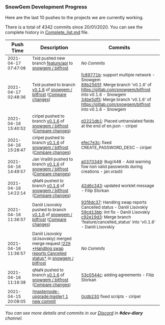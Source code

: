 
### SnowGem Development Progress

Here are the last 10 pushes to the projects we are currently working.

There is a total of 4342 commits since 20/01/2020. You can see the complete history in
 [Complete_list.md](Complete_list.md) file.

| Push Time | Description | Commits |
| --- | --- | --- |
| <sub>2021-04-17 07:47:08</sub> | <sub>Txid pushed new branch [feature/api](https://gitlab.com/snowgem/bitfrost/commits/feature/api) to [snowgem / bitfrost](https://gitlab.com/snowgem/bitfrost)</sub> | <sub>_No Commits_</sub> |
| <sub>2021-04-17 02:48:36</sub> | <sub>Txid pushed to branch [v0\.1\.6](https://gitlab.com/snowgem/bitfrost/commits/v0.1.6) of [snowgem / bitfrost](https://gitlab.com/snowgem/bitfrost) ([Compare changes](https://gitlab.com/snowgem/bitfrost/compare/d2221db1f6723ba50d56e08df95af3911468d217...34be5df5f092dfeb53e3668a679400d3abbabacf))</sub> | <sub>[fc89771b](https://gitlab.com/snowgem/bitfrost/-/commit/fc89771bc68bc4d847ae18fa9fb7eb0d568250da): support multiple network - Snowgem<br>[89b2565f](https://gitlab.com/snowgem/bitfrost/-/commit/89b2565f7b2022dbfeb8899e24f4fef139882fc4): Merge branch 'v0.1.6' of https://gitlab.com/snowgem/bitfrost into v0.1.6 - Snowgem<br>[34be5df5](https://gitlab.com/snowgem/bitfrost/-/commit/34be5df5f092dfeb53e3668a679400d3abbabacf): Merge branch 'v0.1.6' of https://gitlab.com/snowgem/bitfrost into v0.1.6 - Snowgem</sub> |
| <sub>2021-04-16 15:40:52</sub> | <sub>ciripel pushed to branch [v0\.1\.6](https://gitlab.com/snowgem/bitfrost/commits/v0.1.6) of [snowgem / bitfrost](https://gitlab.com/snowgem/bitfrost) ([Compare changes](https://gitlab.com/snowgem/bitfrost/compare/efec7e3c73fec819da489ac1b15b6a2af3e362c8...d2221db1f6723ba50d56e08df95af3911468d217))</sub> | <sub>[d2221db1](https://gitlab.com/snowgem/bitfrost/-/commit/d2221db1f6723ba50d56e08df95af3911468d217): Placed untranslated fields at the end of en.json - ciripel</sub> |
| <sub>2021-04-16 15:28:47</sub> | <sub>ciripel pushed to branch [v0\.1\.6](https://gitlab.com/snowgem/bitfrost/commits/v0.1.6) of [snowgem / bitfrost](https://gitlab.com/snowgem/bitfrost) ([Compare changes](https://gitlab.com/snowgem/bitfrost/compare/a0370349aa24b5bf92be5eb357bd807c3ef8c80f...efec7e3c73fec819da489ac1b15b6a2af3e362c8))</sub> | <sub>[efec7e3c](https://gitlab.com/snowgem/bitfrost/-/commit/efec7e3c73fec819da489ac1b15b6a2af3e362c8): fixed CREATE_PASSWORD_DESC - ciripel</sub> |
| <sub>2021-04-16 14:49:57</sub> | <sub>Jan Vraštil pushed to branch [v0\.1\.6](https://gitlab.com/snowgem/bitfrost/commits/v0.1.6) of [snowgem / bitfrost](https://gitlab.com/snowgem/bitfrost) ([Compare changes](https://gitlab.com/snowgem/bitfrost/compare/42d6c3438262816a68fbeacb2b910805d7b79973...a0370349aa24b5bf92be5eb357bd807c3ef8c80f))</sub> | <sub>[a0370349](https://gitlab.com/snowgem/bitfrost/-/commit/a0370349aa24b5bf92be5eb357bd807c3ef8c80f): Bug/448 - Add warning fow non valid passwords during creations - jan.vrastil</sub> |
| <sub>2021-04-16 14:22:14</sub> | <sub>qNaN pushed to branch [v0\.1\.6](https://gitlab.com/snowgem/bitfrost/commits/v0.1.6) of [snowgem / bitfrost](https://gitlab.com/snowgem/bitfrost) ([Compare changes](https://gitlab.com/snowgem/bitfrost/compare/c92e19d343222e286f204f7f6f91a2b9c6163858...42d6c3438262816a68fbeacb2b910805d7b79973))</sub> | <sub>[42d6c343](https://gitlab.com/snowgem/bitfrost/-/commit/42d6c3438262816a68fbeacb2b910805d7b79973): updated worklet message - Filip Storkan</sub> |
| <sub>2021-04-16 11:36:57</sub> | <sub>Daniil Lisovskiy pushed to branch [v0\.1\.6](https://gitlab.com/snowgem/bitfrost/commits/v0.1.6) of [snowgem / bitfrost](https://gitlab.com/snowgem/bitfrost) ([Compare changes](https://gitlab.com/snowgem/bitfrost/compare/53c0544c6eec8d135512d725b3f5ba0b91793ef8...c92e19d343222e286f204f7f6f91a2b9c6163858))</sub> | <sub>[92f8dc37](https://gitlab.com/snowgem/bitfrost/-/commit/92f8dc3732b21b5686a8b3b6c05f61c7925d9bf8): Handling swap reports Cancelled status - Daniil Lisovskiy<br>[59cd13bb](https://gitlab.com/snowgem/bitfrost/-/commit/59cd13bbcd993cae6a26103908a8e81a1f17cf20): lint fix - Daniil Lisovskiy<br>[c92e19d3](https://gitlab.com/snowgem/bitfrost/-/commit/c92e19d343222e286f204f7f6f91a2b9c6163858): Merge branch 'feature/cancelled_status' into 'v0.1.6' - Daniil Lisovskiy</sub> |
| <sub>2021-04-16 11:36:57</sub> | <sub>Daniil Lisovskiy (d.lisovskiy) merged merge request [\!229 \*Handling swap reports Cancelled status\*](https://gitlab.com/snowgem/bitfrost/-/merge_requests/229) in [snowgem / bitfrost](https://gitlab.com/snowgem/bitfrost)</sub> | <sub>_No Commits_</sub> |
| <sub>2021-04-16 11:16:38</sub> | <sub>qNaN pushed to branch [v0\.1\.6](https://gitlab.com/snowgem/bitfrost/commits/v0.1.6) of [snowgem / bitfrost](https://gitlab.com/snowgem/bitfrost) ([Compare changes](https://gitlab.com/snowgem/bitfrost/compare/aabd02ddb8756e5b920537661797ebe99dbb03c3...53c0544c6eec8d135512d725b3f5ba0b91793ef8))</sub> | <sub>[53c0544c](https://gitlab.com/snowgem/bitfrost/-/commit/53c0544c6eec8d135512d725b3f5ba0b91793ef8): adding agreements - Filip Storkan</sub> |
| <sub>2021-04-15 20:08:05</sub> | <sub>[[masternode-upgrade:master] 1 new commit](https://github.com/TENTOfficial/masternode-upgrade/commit/0cdb23038fe7903f6dcb579551f567c64223db00)</sub> | <sub>[0cdb230](https://github.com/TENTOfficial/masternode-upgrade/commit/0cdb23038fe7903f6dcb579551f567c64223db00) fixed scripts - ciripel</sub> |

_You can see more details and commits in our [Discord](https://discord.gg/zumGnbg) in **#dev-diary** channel._
